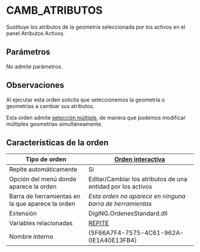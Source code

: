 # CAMB\_ATRIBUTOS

Sustituye los atributos de la geometría seleccionada por los activos en el panel Atributos Activos.

## Parámetros

No admite parámetros.

## Observaciones

Al ejecutar esta orden solicita que seleccionemos la geometría o geometrías a cambiar sus atributos.&#x20;

Esta orden admite [selección múltiple](../../../../editor-de-tablas-de-codigos/pestanas/selecciones.md), de manera que podemos modificar múltiples geometrías simultáneamente.

## Características de la orden

| Tipo de orden                                    | [Orden interactiva](camb-cod.md)                                                                                                                                |
| ------------------------------------------------ | --------------------------------------------------------------------------------------------------------------------------------------------------------------- |
| Repite automáticamente                           | Si                                                                                                                                                              |
| Opción del menú donde aparece la orden           | Editar/Cambiar los atributos de una entidad por los activos                                                                                                     |
| Barra de herramientas en la que aparece la orden | _Esta orden no aparece en ninguna barra de herramientas_                                                                                                        |
| Extensión                                        | DigiNG.OrdenesStandard.dll                                                                                                                                      |
| Variables relacionadas                           | [REPITE](https://github.com/digi21/docs/tree/7fc627c885c16fb88afc7cc05a6df2a2f4a54563/digi3d-net/referencia/digi3d.net/ventana-de-dibujo/ordenes/c/REPITE.html) |
| Nombre interno                                   | {5F66A7F4-7575-4C61-962A-0E1A40E13FB4}                                                                                                                          |

